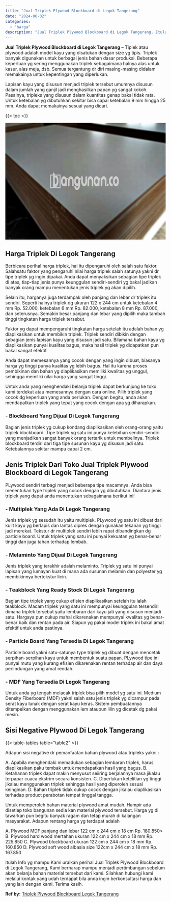```yaml
---
title: "Jual Triplek Plywood Blockboard di Legok Tangerang"
date: "2024-06-02"
categories: 
  - "harga"
description: "Jual Triplek Plywood Blockboard di Legok Tangerang. Itulah Info yg mampu Kami uraikan perihal Jual Triplek Plywood Blockboard di Legok Tangerang, Kami berhar..."
---
```


**Jual Triplek Plywood Blockboard di Legok Tangerang** – Tiplek atau plywood adalah model kayu yang disatukan dengan size yg tipis. Triplek banyak digunakan untuk berbagai jenis bahan dasar produksi. Beberapa keperluan yg sering menggunakan triplek sebagaimana halnya alas untuk kasur, alas meja, dsb. Semua tergantung dr diri masing-masing didalam memakainya untuk kepentingan yang diperlukan.

Lapisan kayu yang disusun menjadi triplek tersebut umumnya disusun dalam jumlah yang ganjil jadi menghasilkan papan yg sangat kokoh. Pasalnya, tripleks yang disusun dalam kuantitas genap bakal tidak rata. Untuk ketebalan yg dibutuhkan sekitar bisa capai ketebalan 9 mm hingga 25 mm. Anda dapat memakainya sesuai yang dicari.

{{< toc >}}

![Jual Triplek Plywood Blockboard di Legok Tangerang](/images/jual-triplek-murah-31.png)

## Harga Triplek Di Legok Tangerang

Berbicara perihal harga triplek, hal itu dipengaruhi oleh salah satu faktor. Salahsatu faktor yang pengaruhi nilai harga triplek salah satunya yakni dr tipe triplek yg ingin dipakai. Anda dapat menyaksikan sebagian tipe triplek di atas, tiap-tiap jenis punya keunggulan sendiri-sendiri yg bakal jadikan banyak orang mampu menentukan jenis triplek yg akan dipilih.

Selain itu, harganya juga terdampak oleh panjang dan lebar dr triplek itu sendiri. Seperti halnya triplek dg ukuran 122 x 244 cm untuk ketebalan 4 mm Rp. 52.000, ketebalan 6 mm Rp. 82.000, ketebalan 8 mm Rp. 87.000, dan seterusnya. Semakin besar panjang dan lebar yang dipilih maka tambah tinggi tingkatan harga triplek tersebut.

Faktor yg dapat mempengaruhi tingkatan harga setelah itu adalah bahan yg diaplikasikan untuk membikin triplek. Triplek sendiri dibikin dengan sebagian jenis lapisan kayu yang disusun jadi satu. Bilamana bahan kayu yg diaplikasikan punyai kualitas bagus, maka hasil triplek yg didapatkan pun bakal sangat efektif.

Anda dapat memesannya yang cocok dengan yang ingin dibuat, biasanya harga yg tinggi punya kualitas yg lebih bagus. Hal itu karena proses pembikinan dan bahan yg diaplikasikan memiliki kwalitas yg unggul, sehingga memiliki nilai harga yang sangat tinggi.

Untuk anda yang menghendaki belanja triplek dapat berkunjung ke toko kami terdekat atau memesannya dengan cara online. Pilih triplek yang cocok dg keperluan yang anda perlukan. Dengan begitu, anda akan mendapatkan triplek yang tepat yang cocok dengan apa yg diharapkan.

### \- Blockboard Yang Dijual Di Legok Tangerang

Bagian jenis triplek yg cukup kondang diaplikasikan oleh orang-orang yaitu triplek blockboard. Tipe triplek yg satu ini punya kelebihan sendiri-sendiri yang menjadikan sangat banyak orang tertarik untuk membelinya. Triplek blockboard terdiri dari tiga tipe susunan kayu yg disusun jadi satu. Ketebalannya sekitar mampu capai 2 cm.

## Jenis Triplek Dari Toko Jual Triplek Plywood Blockboard di Legok Tangerang

PLywood sendiri terbagi menjadi beberapa tipe macamnya. Anda bisa menentukan type triplek yang cocok dengan yg dibutuhkan. Diantara jenis triplek yang dapat anda menentukan sebagaimana berikut ini!

### \- Multiplek Yang Ada Di Legok Tangerang

Jenis triplek yg sesudah itu yaitu multiplek. PLywood yg satu ini dibuat dari kulit kayu yg berlapis dan lantas dipres dengan gunakan tekanan yg tinggi jadi merekat. Tekstur dr multiplek sendiri lebih rapat dibandingkan dg particle board. Untuk triplek yang satu ini punyai kekuatan yg benar-benar tinggi dan juga tahan terhadap lembab.

### \- Melaminto Yang Dijual Di Legok Tangerang

Jenis triplek yang terakhir adalah melaminto. Triplek yg satu ini punyai lapisan yang lumayan kuat di mana ada susunan melamin dan polyester yg membikinnya bertekstur licin.

### \- Teakblock Yang Ready Stock Di Legok Tangerang

Bagian tipe triplek yang cukup efisien diaplikasikan setelah itu ialah teakblock. Macam triplek yang satu ini mempunyai keunggulan tersendiri dimana triplek tersebut yaitu lembaran dari kayu jati yang disusun menjadi satu. Hargaya pun cukup mahal dikarenakan mempunyai kwalitas yg benar-benar baik dan rentan pada air. Siapun yg pakai model triplek ini bakal amat efektif untuk anda pastinya.

### \- Particle Board Yang Tersedia Di Legok Tangerang

Particle board yakni satu-satunya type triplek yg dibuat dengan mencetak serpihan-serpihan kayu untuk membentuk suatu papan. PLywood tipe ini punyai mutu yang kurang efisien dikarenakan rentan terhadap air dan daya perlindungan yang amat rendah.

### \- MDF Yang Tersedia Di Legok Tangerang

Untuk anda yg tengah melacak triplek bisa pilih model yg satu ini. Medium Density Fiberboard (MDF) yakni salah satu jenis triplek yg dicampur pada serat kayu lunak dengan serat kayu keras. Sistem pembuatannya ditempelkan dengan menggunakan lem ataupun lilin yg dicetak dg pakai mesin.

## Sisi Negative Plywood Di Legok Tangerang

{{< table-tables table="table2" >}}

Adapun sisi negative dr pemanfaatan bahan plywood atau tripleks yakni :

A. Apabila menghendaki memadukan sebagian lembaran triplek, harus diaplikasikan paku tembak untuk mendapatkan hasil yang bagus. B. Ketahanan triplek dapat makin menyusut seiiring berjalannya masa jikalau terpapar cuaca ekstrim secara konsisten. C. Diperlukan ketelitian yg tinggi jikalau menggunakan triplek sehingga hasil yang diperoleh sesuai keinginan. D. Bahan triplek tidak cukup cocok dengan jikalau diaplikasikan terhadap product perabotan tempat tinggal tangga.

Untuk memperoleh bahan material plywood amat mudah. Hampir ada disetiap toko bangunan sedia kan material plywood tersebut. Harga yg di tawarkan pun begitu banyak ragam dan tetap murah di kalangan masyarakat. Adapun rentang harga yg terdapat adalah

A. Plywood MDF panjang dan lebar 122 cm x 244 cm x 18 cm Rp. 180.850< B. Plywood hard wood mertahan ukuran 122 cm x 244 cm x 18 mm Rp. 225.850 C. Plywood blockboard ukuran 122 cm x 244 cm x 18 mm Rp. 160.850 D. Plywood soft wood albasia size 122cm x 244 cm x 18 mm Rp. 167.850

Itulah Info yg mampu Kami uraikan perihal Jual Triplek Plywood Blockboard di Legok Tangerang, Kami berharap mampu menjadi pertimbangan sebelum akan belanja bahan material tersebut dari kami. Silahkan hubungi kami melalui kontak yang udah terdapat bila anda ingin berkonsultasi harga dan yang lain dengan kami. Terima kasih.

**Ref by:** [Triplek Plywood Blockboard Legok Tangerang](https://id.wikipedia.org/wiki/Triplek)
